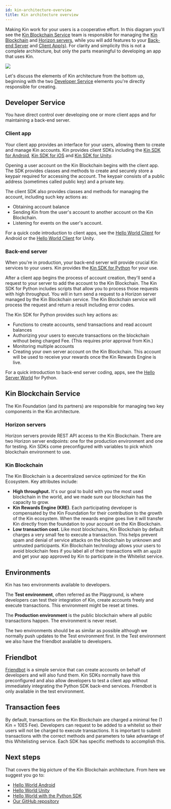 ```yaml
---
id: kin-architecture-overview
title: Kin architecture overview
---
```


Making Kin work for your users is a cooperative effort. In this diagram you'll see the [Kin Blockchain Service](#kin-blockchain-service) team is responsible for managing the [Kin Blockchain](#kin-blockchain) and [Horizon servers](#horizon-servers), while you will add features to your [Back-end Server](#back-end-server) and [Client App(s)](#client-app). For clarity and simplicity this is not a complete architecture, but only the parts meaningful to developing an app that uses Kin.

![](../img/kin-architecture-overview.png)

Let's discuss the elements of Kin architecture from the bottom up, beginning with the two [Developer Service](#developer-service) elements you're directly responsible for creating.


## Developer Service

You have direct control over developing one or more client apps and for maintaining a back-end server.

### Client app

Your client app provides an interface for your users, allowing them to create and manage Kin accounts. Kin provides client SDKs including the [Kin SDK for Android](documentation/android-sdk.md), [Kin SDK for iOS](documentation/ios-sdk.md) and [Kin SDK for Unity](documentation/unity-sdk.md).

Opening a user account on the Kin Blockchain begins with the client app. The SDK provides classes and methods to create and securely store a keypair required for accessing the account. The keypair consists of a public address (sometimes called public key) and a private key.

The client SDK also provides classes and methods for managing the account, including such key actions as:

- Obtaining account balance
- Sending Kin from the user's account to another account on the Kin Blockchain.
- Listening for events on the user's account.

For a quick code introduction to client apps, see the [Hello World Client](quick-start/hi-kin-android) for Android or the [Hello World Client](quick-start/hi-kin-unity) for Unity.

### Back-end server

When you're in production, your back-end server will provide crucial Kin services to your users. Kin provides the [Kin SDK for Python](documentation/python-sdk.md) for your use.

After a client app begins the process of account creation, they'll send a request to your server to add the account to the Kin Blockchain. The Kin SDK for Python includes scripts that allow you to process those requests with high throughput. You will in turn send a request to a Horizon server managed by the Kin Blockchain service. The Kin Blockchain service will process the request and return a result including error codes.

The Kin SDK for Python provides such key actions as:

- Functions to create accounts, send transactions and read account balances
- Authorizing your users to execute transactions on the blockchain without being charged Fee. (This requires prior approval from Kin.)
- Monitoring multiple accounts
- Creating your own server account on the Kin Blockchain. This account will be used to receive your rewards once the Kin Rewards Engine is live.

For a quick introduction to back-end server coding, apps, see the [Hello Server World](quick-start/hi-kin-python) for Python.

## Kin Blockchain Service

The Kin Foundation (and its partners) are responsible for managing two key components in the Kin architecture.

### Horizon servers

Horizon servers provide REST API access to the Kin Blockchain. There are two Horizon server endpoints: one for the production environment and one for testing. Kin SDKs come preconfigured with variables to pick which blockchain environment to use.

### Kin Blockchain

The Kin Blockchain is a decentralized service optimized for the Kin Ecosystem. Key attributes include:

- **High throughput.** It's our goal to build with you the most used blockchain in the world, and we made sure our blockchain has the capacity to grow.
- **Kin Rewards Engine (KRE)**. Each participating developer is compensated by the Kin Foundation for their contribution to the growth of the Kin ecosystem. When the rewards engine goes live it will transfer Kin directly from the foundation to your account on the Kin Blockchain.
- **Low transaction cost.** Like most blockchains, Kin Blockchain by default charges a very small fee to execute a transaction. This helps prevent spam and denial of service attacks on the blockchain by unknown and untrusted participants. Kin Blockchain technology allows your users to avoid blockchain fees if you label all of their transactions with an `appID` and get your app approved by Kin to participate in the Whitelist service.

## Environments
Kin has two environments available to developers.

The **Test environment**, often referred as the Playground, is where developers can test their integration of Kin, create accounts freely and execute transactions. This environment might be reset at times.

The **Production environment** is the public blockchain where all public transactions happen. The environment is never reset.

The two environments should be as similar as possible although we normally push updates to the Test environment first. In the Test environment we also have the friendbot available to developers.

## Friendbot
[Friendbot](friendbot.md) is a simple service that can create accounts on behalf of developers and will also fund them. Kin SDKs normally have this preconfigured and also allow developers to test a client app without immediately integrating the Python SDK back-end services. Friendbot is only available in the test environment.

## Transaction fees
By default, transactions on the Kin Blockchain are charged a minimal fee (1 Kin = 10E5 Fee). Developers can request to be added to a whitelist so their users will not be charged to execute transactions. It is important to submit transactions with the correct methods and parameters to take advantage of this Whitelisting service. Each SDK has specific methods to accomplish this.


## Next steps
That covers the big picture of the Kin Blockchain architecture. From here we suggest you go to:

- [Hello World Android](quick-start/hi-kin-android)
- [Hello World Unity](quick-start/hi-kin-unity)
- [Hello World with the Python SDK](quick-start/hi-kin-python)
- [Our GitHub repository](https://github.com/kinecosystem/)
